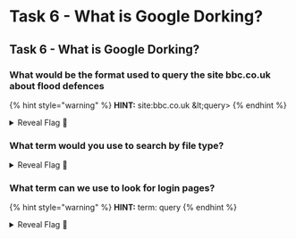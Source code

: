 # Task 6 - What is Google Dorking?

## Task 6 - What is Google Dorking?

### What would be the format used to query the site bbc.co.uk about flood defences

{% hint style="warning" %}
**HINT:** site:bbc.co.uk \&lt;query>
{% endhint %}

<details>

<summary>Reveal Flag <span data-gb-custom-inline data-tag="emoji" data-code="1f6a9">🚩</span></summary>

:triangular\_flag\_on\_post:`site: bbc.co.uk flood defences`

</details>

### What term would you use to search by file type?

<details>

<summary>Reveal Flag <span data-gb-custom-inline data-tag="emoji" data-code="1f6a9">🚩</span></summary>

:triangular\_flag\_on\_post:`filetype:`

</details>

### What term can we use to look for login pages?

{% hint style="warning" %}
**HINT:** term: query
{% endhint %}

<details>

<summary>Reveal Flag <span data-gb-custom-inline data-tag="emoji" data-code="1f6a9">🚩</span></summary>

:triangular\_flag\_on\_post:`intitle: login`

</details>

